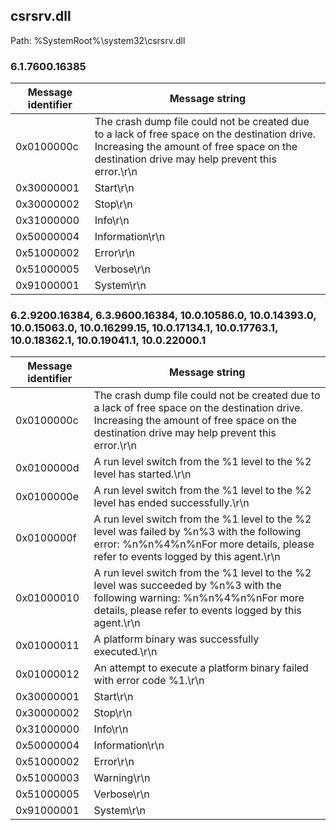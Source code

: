 ## csrsrv.dll

Path: %SystemRoot%\system32\csrsrv.dll

### 6.1.7600.16385

Message identifier | Message string
--- | ---
0x0100000c | The crash dump file could not be created due to a lack of free space on the destination drive. Increasing the amount of free space on the destination drive may help prevent this error.\r\n
0x30000001 | Start\r\n
0x30000002 | Stop\r\n
0x31000000 | Info\r\n
0x50000004 | Information\r\n
0x51000002 | Error\r\n
0x51000005 | Verbose\r\n
0x91000001 | System\r\n

### 6.2.9200.16384, 6.3.9600.16384, 10.0.10586.0, 10.0.14393.0, 10.0.15063.0, 10.0.16299.15, 10.0.17134.1, 10.0.17763.1, 10.0.18362.1, 10.0.19041.1, 10.0.22000.1

Message identifier | Message string
--- | ---
0x0100000c | The crash dump file could not be created due to a lack of free space on the destination drive. Increasing the amount of free space on the destination drive may help prevent this error.\r\n
0x0100000d | A run level switch from the %1 level to the %2 level has started.\r\n
0x0100000e | A run level switch from the %1 level to the %2 level has ended successfully.\r\n
0x0100000f | A run level switch from the %1 level to the %2 level was failed by %n%3 with the following error: %n%n%4%n%nFor more details, please refer to events logged by this agent.\r\n
0x01000010 | A run level switch from the %1 level to the %2 level was succeeded by %n%3 with the following warning: %n%n%4%n%nFor more details, please refer to events logged by this agent.\r\n
0x01000011 | A platform binary was successfully executed.\r\n
0x01000012 | An attempt to execute a platform binary failed with error code %1.\r\n
0x30000001 | Start\r\n
0x30000002 | Stop\r\n
0x31000000 | Info\r\n
0x50000004 | Information\r\n
0x51000002 | Error\r\n
0x51000003 | Warning\r\n
0x51000005 | Verbose\r\n
0x91000001 | System\r\n
